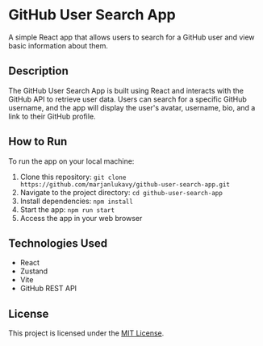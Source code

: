 # GitHub User Search App

A simple React app that allows users to search for a GitHub user and view basic information about them.

## Description

The GitHub User Search App is built using React and interacts with the GitHub API to retrieve user data. 
Users can search for a specific GitHub username, and the app will display the user's avatar, username, bio, and a link to their GitHub profile.

## How to Run

To run the app on your local machine:

1. Clone this repository: `git clone https://github.com/marjanlukavy/github-user-search-app.git`
2. Navigate to the project directory: `cd github-user-search-app`
3. Install dependencies: `npm install`
4. Start the app: `npm run start`
5. Access the app in your web browser

## Technologies Used

- React
- Zustand
- Vite
- GitHub REST API

## License

This project is licensed under the [MIT License](LICENSE).
